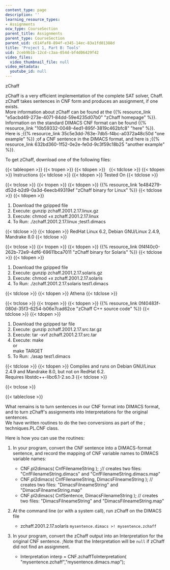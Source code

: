```yaml
---
content_type: page
description: ''
learning_resource_types:
- Assignments
ocw_type: CourseSection
parent_title: Assignments
parent_type: CourseSection
parent_uid: c614faf8-894f-e345-14ec-83a1fd01388d
title: 'Project 1, Part B: Tools'
uid: 2ceb9b1b-12cd-c3aa-054d-bf4d06429f42
video_files:
  video_thumbnail_file: null
video_metadata:
  youtube_id: null
---
```


  
zChaff

zChaff is a very efficient implementation of the complete SAT solver, Chaff. zChaff takes sentences in CNF form and produces an assignment, if one exists.  
More information about zChaff can be found at the {{% resource_link "e5acbd49-273e-4071-84dd-59e4235d07b0" "zChaff homepage" %}}.  
Information on the standard DIMACS CNF format can be found {{% resource_link "10b59332-0048-4ed1-895f-3819c462bfc8" "here" %}}. Here is ;{{% resource_link 35c5e3dd-763e-7db5-f4bc-a0372a48c50d "one example" %}} ;of a CNF sentence in the DIMACS format, and here is ;{{% resource_link 632bd360-1f52-0e2e-fe0d-9c3f59c18b25 "another example" %}}.  
  
To get zChaff, download one of the following files:  

{{< tableopen >}}
{{< tropen >}}
{{< tdopen >}}
 
{{< tdclose >}}
{{< tdopen >}}
Instructions
{{< tdclose >}}
{{< tdopen >}}
Tested On
{{< tdclose >}}

{{< trclose >}}
{{< tropen >}}
{{< tdopen >}}
{{% resource_link 1e484279-d52d-b2d9-0a3d-6eecb49319ef "zChaff binary for Linux" %}}
{{< tdclose >}}
{{< tdopen >}}


1.  Download the gzipped file
2.  Execute: gunzip zchaff.2001.2.17.linux.gz
3.  Execute: chmod +x zchaff.2001.2.17.linux
4.  To Run: ./zchaff.2001.2.17.linux ;test1.dimacs


{{< tdclose >}}
{{< tdopen >}}
RedHat Linux 6.2, Debian GNU/Linux 2.4.9, Mandrake 8.0
{{< tdclose >}}

{{< trclose >}}
{{< tropen >}}
{{< tdopen >}}
{{% resource_link 0f4f40c0-262b-72e9-4df6-69611bca7011 "zChaff binary for Solaris" %}}
{{< tdclose >}}
{{< tdopen >}}


1.  Download the gzipped file
2.  Execute: gunzip zchaff.2001.2.17.solaris.gz
3.  Execute: chmod +x zchaff.2001.2.17.solaris
4.  To Run: ./zchaff.2001.2.17.solaris test1.dimacs


{{< tdclose >}}
{{< tdopen >}}
Athena
{{< tdclose >}}

{{< trclose >}}
{{< tropen >}}
{{< tdopen >}}
{{% resource_link 0f40483f-080d-35f3-6254-b06e7cad62ce "zChaff C++ source code" %}}
{{< tdclose >}}
{{< tdopen >}}


1.  Download the gzipped tar file
2.  Execute: gunzip zchaff.2001.2.17.src.tar.gz
3.  Execute: tar -xvf zchaff.2001.2.17.src.tar
4.  Execute: make  
    or  
    make TARGET
5.  To Run: ./asap test1.dimacs


{{< tdclose >}}
{{< tdopen >}}
Compiles and runs on Debian GNU/Linux 2.4.9 and Mandrake 8.0, but not on RedHat 6.2.  
Requires libstdc++-libc6.1-2.so.3
{{< tdclose >}}

{{< trclose >}}

{{< tableclose >}}

What remains is to turn sentences in our CNF format into DIMACS format, and to turn zChaff's assignments into Interpretations for the original sentences.  
We have written routines to do the two conversions as part of the ; techniques.PL.CNF class.  
  
Here is how you can use the routines:  

1.  In your program, convert the CNF sentence into a DIMACS-format sentence, and record the mapping of CNF variable names to DIMACS variable names:
    
    *   CNF.pl2dimacs( CnfFilenameString ); ;// creates two files: "CnfFilenameString.dimacs" and "CnfFilenameString.dimacs.map"
    *   CNF.pl2dimacs( CnfFilenameString, DimacsFilneameString ); // creates two files: "DimacsFilneameString" and "DimacsFilneameString.map"
    *   CNF.pl2dimacs( CnfSentence, DimacsFilenameString ); // creates two files: "DimacsFilneameString" and "DimacsFilneameString.map"
    
      
    
2.  At the command line (or with a system call), run zChaff on the DIMACS file  
    
    *   zchaff.2001.2.17.solaris `mysentence.dimacs >! mysentence.zchaff`
    
      
    
3.  In your program, convert the zChaff output into an Interpretation for the original CNF sentence. ;Note that the Interpretation will be `null` if zChaff did not find an assignment.
    *   Interpretation interp = CNF.zchaffToInterpretation( "mysentence.zchaff","mysentence.dimacs.map");